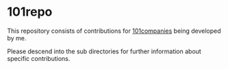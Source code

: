 101repo
=======

This repository consists of contributions for [101companies](http://101companies.org) being developed by me.

Please descend into the sub directories for further information about specific contributions.
